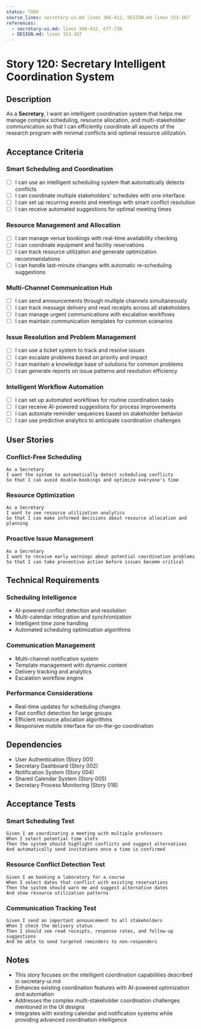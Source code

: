 ```yaml
---
status: TODO
source_lines: secretary-ui.md lines 366-412, DESIGN.md lines 153-167
references:
  - secretary-ui.md: lines 366-412, 677-736
  - DESIGN.md: lines 153-167
---
```


# Story 120: Secretary Intelligent Coordination System

## Description
As a **Secretary**, I want an intelligent coordination system that helps me manage complex scheduling, resource allocation, and multi-stakeholder communication so that I can efficiently coordinate all aspects of the research program with minimal conflicts and optimal resource utilization.

## Acceptance Criteria

### Smart Scheduling and Coordination
- [ ] I can use an intelligent scheduling system that automatically detects conflicts
- [ ] I can coordinate multiple stakeholders' schedules with one interface
- [ ] I can set up recurring events and meetings with smart conflict resolution
- [ ] I can receive automated suggestions for optimal meeting times

### Resource Management and Allocation
- [ ] I can manage venue bookings with real-time availability checking
- [ ] I can coordinate equipment and facility reservations
- [ ] I can track resource utilization and generate optimization recommendations
- [ ] I can handle last-minute changes with automatic re-scheduling suggestions

### Multi-Channel Communication Hub
- [ ] I can send announcements through multiple channels simultaneously
- [ ] I can track message delivery and read receipts across all stakeholders
- [ ] I can manage urgent communications with escalation workflows
- [ ] I can maintain communication templates for common scenarios

### Issue Resolution and Problem Management
- [ ] I can use a ticket system to track and resolve issues
- [ ] I can escalate problems based on priority and impact
- [ ] I can maintain a knowledge base of solutions for common problems
- [ ] I can generate reports on issue patterns and resolution efficiency

### Intelligent Workflow Automation
- [ ] I can set up automated workflows for routine coordination tasks
- [ ] I can receive AI-powered suggestions for process improvements
- [ ] I can automate reminder sequences based on stakeholder behavior
- [ ] I can use predictive analytics to anticipate coordination challenges

## User Stories

### Conflict-Free Scheduling
```
As a Secretary
I want the system to automatically detect scheduling conflicts
So that I can avoid double-bookings and optimize everyone's time
```

### Resource Optimization
```
As a Secretary
I want to see resource utilization analytics
So that I can make informed decisions about resource allocation and planning
```

### Proactive Issue Management
```
As a Secretary
I want to receive early warnings about potential coordination problems
So that I can take preventive action before issues become critical
```

## Technical Requirements

### Scheduling Intelligence
- AI-powered conflict detection and resolution
- Multi-calendar integration and synchronization
- Intelligent time zone handling
- Automated scheduling optimization algorithms

### Communication Management
- Multi-channel notification system
- Template management with dynamic content
- Delivery tracking and analytics
- Escalation workflow engine

### Performance Considerations
- Real-time updates for scheduling changes
- Fast conflict detection for large groups
- Efficient resource allocation algorithms
- Responsive mobile interface for on-the-go coordination

## Dependencies
- User Authentication (Story 001)
- Secretary Dashboard (Story 002)
- Notification System (Story 004)
- Shared Calendar System (Story 005)
- Secretary Process Monitoring (Story 018)

## Acceptance Tests

### Smart Scheduling Test
```
Given I am coordinating a meeting with multiple professors
When I select potential time slots
Then the system should highlight conflicts and suggest alternatives
And automatically send invitations once a time is confirmed
```

### Resource Conflict Detection Test
```
Given I am booking a laboratory for a course
When I select dates that conflict with existing reservations
Then the system should warn me and suggest alternative dates
And show resource utilization patterns
```

### Communication Tracking Test
```
Given I send an important announcement to all stakeholders
When I check the delivery status
Then I should see read receipts, response rates, and follow-up suggestions
And be able to send targeted reminders to non-responders
```

## Notes
- This story focuses on the intelligent coordination capabilities described in secretary-ui.md
- Enhances existing coordination features with AI-powered optimization and automation
- Addresses the complex multi-stakeholder coordination challenges mentioned in the UI designs
- Integrates with existing calendar and notification systems while providing advanced coordination intelligence